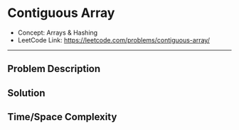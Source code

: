 # Contiguous Array

- Concept: Arrays & Hashing
- LeetCode Link: https://leetcode.com/problems/contiguous-array/

---

## Problem Description

## Solution

## Time/Space Complexity

